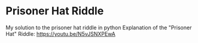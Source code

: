 # Prisoner Hat Riddle
My solution to the prisoner hat riddle in python
Explanation of the "Prisoner Hat" Riddle: https://youtu.be/N5vJSNXPEwA
